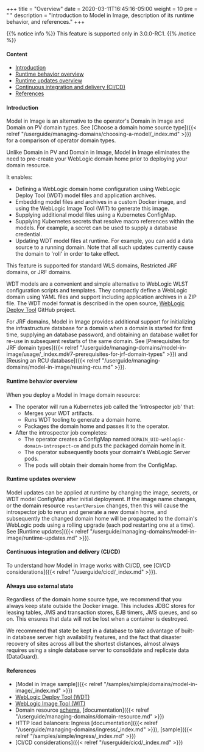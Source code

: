 +++
title = "Overview"
date = 2020-03-11T16:45:16-05:00
weight = 10
pre = "<b> </b>"
description = "Introduction to Model in Image, description of its runtime behavior, and references."
+++

{{% notice info %}}
This feature is supported only in 3.0.0-RC1.
{{% /notice %}}

#### Content

 - [Introduction](#introduction)
 - [Runtime behavior overview](#runtime-behavior-overview)
 - [Runtime updates overview](#runtime-updates-overview)
 - [Continuous integration and delivery (CI/CD)](#continuous-integration-and-delivery-cicd)
 - [References](#references)

#### Introduction

Model in Image is an alternative to the operator's Domain in Image and Domain on PV domain types. See [Choose a domain home source type]({{< relref "/userguide/managing-domains/choosing-a-model/_index.md" >}}) for a comparison of operator domain types.

Unlike Domain in PV and Domain in Image, Model in Image eliminates the need to pre-create your WebLogic domain home prior to deploying your domain resource.

It enables:

 - Defining a WebLogic domain home configuration using WebLogic Deploy Tool (WDT) model files and application archives.
 - Embedding model files and archives in a custom Docker image, and using the WebLogic Image Tool (WIT) to generate this image.
 - Supplying additional model files using a Kubernetes ConfigMap.
 - Supplying Kubernetes secrets that resolve macro references within the models. For example, a secret can be used to supply a database credential.
 - Updating WDT model files at runtime. For example, you can add a data source to a running domain. Note that all such updates currently cause the domain to 'roll' in order to take effect.

This feature is supported for standard WLS domains, Restricted JRF domains, or JRF domains.

WDT models are a convenient and simple alternative to WebLogic WLST configuration scripts and templates. They compactly define a WebLogic domain using YAML files and support including application archives in a ZIP file.  The WDT model format is described in the open source, [WebLogic Deploy Tool](https://github.com/oracle/weblogic-deploy-tooling) GitHub project.

For JRF domains, Model in Image provides additional support for initializing the infrastructure database for a domain when a domain is started for first time, supplying an database password, and obtaining an database wallet for re-use in subsequent restarts of the same domain. See [Prerequisites for JRF domain types]({{< relref "/userguide/managing-domains/model-in-image/usage/_index.md#7-prerequisites-for-jrf-domain-types" >}}) and [Reusing an RCU database]({{< relref "/userguide/managing-domains/model-in-image/reusing-rcu.md" >}}).


#### Runtime behavior overview

When you deploy a Model in Image domain resource:

  - The operator will run a Kubernetes job called the 'introspector job' that:
    - Merges your WDT artifacts.
    - Runs WDT tooling to generate a domain home.
    - Packages the domain home and passes it to the operator.
  - After the introspector job completes:
    - The operator creates a ConfigMap named `DOMAIN_UID-weblogic-domain-introspect-cm` and puts the packaged domain home in it.
    - The operator subsequently boots your domain's WebLogic Server pods.
    - The pods will obtain their domain home from the ConfigMap.

#### Runtime updates overview

Model updates can be applied at runtime by changing the image, secrets, or WDT model ConfigMap after initial deployment. If the image name changes, or the domain resource `restartVersion` changes, then this will cause the introspector job to rerun and generate a new domain home, and subsequently the changed domain home will be propagated to the domain's WebLogic pods using a rolling upgrade (each pod restarting one at a time). See [Runtime updates]({{< relref "/userguide/managing-domains/model-in-image/runtime-updates.md" >}}).

#### Continuous integration and delivery (CI/CD)

To understand how Model in Image works with CI/CD, see [CI/CD considerations]({{< relref "/userguide/cicd/_index.md" >}}).

#### Always use external state

Regardless of the domain home source type, we recommend that you always keep
state outside the Docker image. This includes JDBC stores for leasing tables, JMS and transaction stores,
EJB timers, JMS queues, and so on. This ensures that data will not be lost when
a container is destroyed.

We recommend that state be kept in a database to take advantage of built-in
database server high availability features, and the fact that disaster recovery of sites across all
but the shortest distances, almost always requires using a single database
server to consolidate and replicate data (DataGuard).

#### References

 - [Model in Image sample]({{< relref "/samples/simple/domains/model-in-image/_index.md" >}})
 - [WebLogic Deploy Tool (WDT)](https://github.com/oracle/weblogic-deploy-tooling)
 - [WebLogic Image Tool (WIT)](https://github.com/oracle/weblogic-image-tool)
 - Domain resource [schema](https://github.com/oracle/weblogic-kubernetes-operator/blob/master/docs/domains/Domain.md), [documentation]({{< relref "/userguide/managing-domains/domain-resource.md" >}})
 - HTTP load balancers: Ingress [documentation]({{< relref "/userguide/managing-domains/ingress/_index.md" >}}), [sample]({{< relref "/samples/simple/ingress/_index.md" >}})
 - [CI/CD considerations]({{< relref "/userguide/cicd/_index.md" >}})
